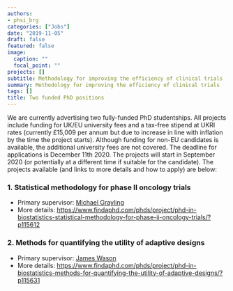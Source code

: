 ```yaml
---
authors:
- phsi_brg
categories: ["Jobs"]
date: "2019-11-05"
draft: false
featured: false
image:
  caption: ""
  focal_point: ""
projects: []
subtitle: Methodology for improving the efficiency of clinical trials
summary: Methodology for improving the efficiency of clinical trials
tags: []
title: Two funded PhD positions
---
```


We are currently advertising two fully-funded PhD studentships.
All projects include funding for UK/EU university fees and a tax-free stipend at UKRI rates (currently £15,009 per annum but due to increase in line with inflation by the time the project starts).
Although funding for non-EU candidates is available, the additional university fees are not covered.
The deadline for applications is December 11th 2020.
The projects will start in September 2020 (or potentially at a different time if suitable for the candidate).
The projects available (and links to more details and how to apply) are below:

### 1. Statistical methodology for phase II oncology trials

- Primary supervisor: [Michael Grayling](/people/michael_grayling/)
- More details: https://www.findaphd.com/phds/project/phd-in-biostatistics-statistical-methodology-for-phase-ii-oncology-trials/?p115612

### 2. Methods for quantifying the utility of adaptive designs

- Primary supervisor: [James Wason](/people/james_wason/)
- More details: https://www.findaphd.com/phds/project/phd-in-biostatistics-methods-for-quantifying-the-utility-of-adaptive-designs/?p115631
